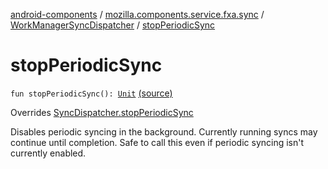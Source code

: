 [android-components](../../index.md) / [mozilla.components.service.fxa.sync](../index.md) / [WorkManagerSyncDispatcher](index.md) / [stopPeriodicSync](./stop-periodic-sync.md)

# stopPeriodicSync

`fun stopPeriodicSync(): `[`Unit`](https://kotlinlang.org/api/latest/jvm/stdlib/kotlin/-unit/index.html) [(source)](https://github.com/mozilla-mobile/android-components/blob/master/components/service/firefox-accounts/src/main/java/mozilla/components/service/fxa/sync/WorkManagerSyncManager.kt#L180)

Overrides [SyncDispatcher.stopPeriodicSync](../-sync-dispatcher/stop-periodic-sync.md)

Disables periodic syncing in the background. Currently running syncs may continue until completion.
Safe to call this even if periodic syncing isn't currently enabled.

